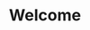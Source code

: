 ---
title: Welcome
tagline: An intuitive, real-time dashboard for your FTC Robot. 
heroImage: /app-zoomed.png
actions:
  # - label: View on github
  #   type: primary
  #   to: https://github.com/Blackman99/sveltepress
  #   external: true
  - label: Read the Docs
    type: primary
    to: /docs/overview
  - label: Report a Bug
    type: flat
    to: mailto:ftcontrol@bylazar.com
    external: true
features:
  - title: Sleek and Modern Interface  
    description: Built with Svelte for a blazing-fast, fluid experience—perfect for real-time control and monitoring.  
    icon:
      type: svg
      value: <svg xmlns="http://www.w3.org/2000/svg" width="24" height="24" viewBox="0 0 24 24"><path fill="currentColor" d="M8.162 13.655a.5.5 0 0 0-.007.707l3.491 3.492a.5.5 0 0 0 .708 0l3.49-3.492a.5.5 0 0 0-.706-.707L12.5 16.293V2.5a.5.5 0 0 0-1 0v13.793l-2.638-2.638a.5.5 0 0 0-.7 0M18 9h-1.5a.5.5 0 0 0 0 1H18a2.003 2.003 0 0 1 2 2v7a2.003 2.003 0 0 1-2 2H6a2.003 2.003 0 0 1-2-2v-7a2.003 2.003 0 0 1 2-2h2.5a.5.5 0 0 0 0-1H6a3.003 3.003 0 0 0-3 3v7a3.003 3.003 0 0 0 3 3h12a3.003 3.003 0 0 0 3-3v-7a3.003 3.003 0 0 0-3-3"/></svg>
  - title: Driver Station Functionality  
    description: Control your robot just like an official Driver Station—complete with OpMode switching.  
    icon:
      type: svg
      value: <svg xmlns="http://www.w3.org/2000/svg" width="24" height="24" viewBox="0 0 24 24"><path fill="currentColor" d="M7.5 16h-4a.5.5 0 0 1-.5-.5v-7a.5.5 0 0 1 .5-.5h3a.5.5 0 0 0 0-1h-3A1.5 1.5 0 0 0 2 8.5v7A1.5 1.5 0 0 0 3.5 17h4a.5.5 0 0 0 0-1m5.966-4.167q-.016-.042-.04-.079a.5.5 0 0 0-.056-.083c-.022-.025-.048-.043-.074-.063c-.019-.014-.032-.034-.053-.046l-.027-.008c-.027-.014-.058-.02-.088-.028c-.035-.01-.069-.02-.104-.021c-.008 0-.016-.005-.024-.005H8.85l2.088-3.757a.5.5 0 1 0-.876-.486l-2.5 4.5l-.008.027c-.014.028-.02.058-.028.09c-.01.034-.02.067-.021.101c0 .009-.005.016-.005.025c0 .022.01.04.012.061q.006.053.022.105q.016.043.04.081a.5.5 0 0 0 .056.082c.022.025.048.043.074.063c.019.015.032.034.053.046l.023.005A.5.5 0 0 0 8 12.5h4.15l-2.088 3.757a.501.501 0 0 0 .876.486l2.5-4.5l.008-.027c.014-.027.02-.058.028-.088c.01-.035.02-.069.021-.104c0-.008.005-.016.005-.024c0-.021-.01-.039-.012-.06a.5.5 0 0 0-.022-.107M17.5 7h-4a.5.5 0 0 0 0 1h4a.5.5 0 0 1 .5.5v7a.5.5 0 0 1-.5.5h-3a.5.5 0 0 0 0 1h3a1.5 1.5 0 0 0 1.5-1.5v-7A1.5 1.5 0 0 0 17.5 7m4 3a.5.5 0 0 0-.5.5v3a.5.5 0 1 0 1 0v-3a.5.5 0 0 0-.5-.5"/></svg>
  - title: Advanced Debugging Tools  
    description: Unlock pro-level debugging with robust telemetry, interactive field visualization, and capture mode for replaying matches. 
    icon:
      type: svg
      value: <svg xmlns="http://www.w3.org/2000/svg" width="24" height="24" viewBox="0 0 24 24"><path fill="currentColor" d="M12 13a.5.5 0 0 0 .5-.5v-3a.5.5 0 0 0-1 0v3a.5.5 0 0 0 .5.5m7.99-9.247a.5.5 0 0 0-.593-.387a9.1 9.1 0 0 1-7.11-1.454a.5.5 0 0 0-.574 0a9.1 9.1 0 0 1-7.11 1.454a.498.498 0 0 0-.603.49v8.018a9.13 9.13 0 0 0 3.799 7.407l3.91 2.804a.5.5 0 0 0 .582 0l3.91-2.804A9.13 9.13 0 0 0 20 11.874V3.855a.5.5 0 0 0-.01-.102M19 11.874a8.13 8.13 0 0 1-3.38 6.595L12 21.063L8.38 18.47A8.13 8.13 0 0 1 5 11.874v-7.42a10.08 10.08 0 0 0 7-1.53a10.08 10.08 0 0 0 7 1.53zm-7 2.001a.625.625 0 1 0 0 1.25a.625.625 0 0 0 0-1.25"/></svg>
  - title: Precision Tuning Made Easy  
    description: Configure your robot’s behavior in real time with a flexible system that supports nearly any data type—leveraging the latest Android libraries.
    icon:
      type: svg
      value: <svg xmlns="http://www.w3.org/2000/svg" width="24" height="24" viewBox="0 0 24 24"><path fill="currentColor" d="M9.5 8h12a.5.5 0 0 0 0-1h-12a.5.5 0 0 0 0 1m-3.459 8.17l-.874 1V6.83l.874 1a.497.497 0 0 0 .705.046a.5.5 0 0 0 .047-.705l-1.75-2l-.023-.023a.516.516 0 0 0-.729.023l-1.75 2a.5.5 0 1 0 .752.658l.874-.998v10.338l-.874-.998a.5.5 0 0 0-.752.658l1.75 2a.5.5 0 0 0 .752 0l1.75-2a.5.5 0 0 0-.752-.658M21.5 17h-12a.5.5 0 0 0 0 1h12a.5.5 0 0 0 0-1m0-5h-12a.5.5 0 0 0 0 1h12a.5.5 0 0 0 0-1"/></svg>
  - title: Limelight Support (coming soon)
    description: Support for limelight realtime control, allowing you to tune pipelines and preview the camera feed.
    icon:
      type: svg
      value: <svg xmlns="http://www.w3.org/2000/svg" width="24px" height="24px" viewBox="0 0 256 256"><path fill="currentColor" d="M208 60h-29.87l-14.81-22.22A4 4 0 0 0 160 36H96a4 4 0 0 0-3.32 1.78L77.85 60H48a20 20 0 0 0-20 20v112a20 20 0 0 0 20 20h160a20 20 0 0 0 20-20V80a20 20 0 0 0-20-20m12 132a12 12 0 0 1-12 12H48a12 12 0 0 1-12-12V80a12 12 0 0 1 12-12h32a4 4 0 0 0 3.33-1.78L98.13 44h59.72l14.82 22.22A4 4 0 0 0 176 68h32a12 12 0 0 1 12 12ZM128 92a40 40 0 1 0 40 40a40 40 0 0 0-40-40m0 72a32 32 0 1 1 32-32a32 32 0 0 1-32 32"/></svg>
  - title: More Features Coming Soon
    description: We're just getting started. Expect an all in one toolbox in the future.
    icon:
      type: svg
      value: <svg xmlns="http://www.w3.org/2000/svg" width="24" height="24" viewBox="0 0 24 24"><path fill="currentColor" d="m21.3 12.5l-3.6-3.3l3.6-2.9c.1 0 .1-.1.1-.1c.1-.2 0-.5-.2-.7l-5-2.7c-.2-.1-.4-.1-.5 0L12 5.6L8.3 2.8c-.2-.1-.4-.1-.5 0l-5 2.7c-.1 0-.1.1-.1.1c-.3.1-.2.5 0 .6l3.6 2.9l-3.6 3.3l-.1.1c-.1.2 0 .5.2.7l3.7 2v2.5c0 .2.1.3.2.4l5 3c.1 0 .2.1.3.1s.2 0 .3-.1l5-3c.2-.1.2-.3.2-.4v-2.5l3.7-2l.1-.1c.3-.1.2-.4 0-.6M16 3.7l4.1 2.2L17 8.6l-4.1-2.4zm.1 5.5L12 11.9L7.9 9.2L12 6.8zM3.9 5.9L8 3.7l3.2 2.4L7 8.6zm0 6.8l3.2-3l4.1 2.7L8 15zm12.6 4.9L12 20.3l-4.5-2.7v-1.7l.3.1H8c.1 0 .2 0 .3-.1L12 13l3.7 2.9c.1.1.2.1.3.1s.2 0 .2-.1l.3-.1zM16 15l-3.2-2.5l4.1-2.7l3.2 3z"/></svg>
---